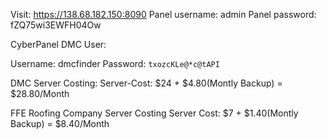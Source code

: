 
Visit: https://138.68.182.150:8090
Panel username: admin
Panel password: fZQ75wi3EWFH04Ow

CyberPanel DMC User:

Username: dmcfinder
Password: `txozcKLe@*c@tAPI`


DMC Server Costing:
Server-Cost: $24 + $4.80(Montly Backup) = $28.80/Month 



FFE Roofing Company Server Costing
Server Cost: $7 + $1.40(Montly Backup) = $8.40/Month





